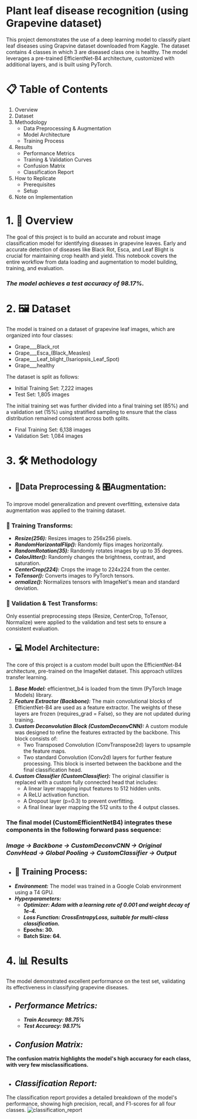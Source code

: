 # **Plant leaf disease recognition (using Grapevine dataset)**
This project demonstrates the use of a deep learning model to classify plant leaf diseases using Grapvine dataset downloaded from Kaggle. The dataset contains 4 classes in which 3 are diseased class one is healthy. The model leverages a pre-trained EfficientNet-B4 architecture, customized with additional layers, and is built using PyTorch.

# **📋 Table of Contents**

1. Overview
2. Dataset
3. Methodology
    - Data Preprocessing & Augmentation
    - Model Architecture
    - Training Process
4. Results
    - Performance Metrics
    - Training & Validation Curves
    - Confusion Matrix
    - Classification Report
6. How to Replicate
    - Prerequisites
    - Setup
7. Note on Implementation

# **1. 📖 Overview**

The goal of this project is to build an accurate and robust image classification model for identifying diseases in grapevine leaves. Early and accurate detection of diseases like Black Rot, Esca, and Leaf Blight is crucial for maintaining crop health and yield. This notebook covers the entire workflow from data loading and augmentation to model building, training, and evaluation.

### ***The model achieves a test accuracy of 98.17%.***

# **2. 🖼️ Dataset**

The model is trained on a dataset of grapevine leaf images, which are organized into four classes:
* Grape___Black_rot
* Grape___Esca_(Black_Measles)
* Grape___Leaf_blight_(Isariopsis_Leaf_Spot)
* Grape___healthy

The dataset is split as follows:
* Initial Training Set: 7,222 images
* Test Set: 1,805 images

The initial training set was further divided into a final training set (85%) and a validation set (15%) using stratified sampling to ensure that the class distribution remained consistent across both splits.
* Final Training Set: 6,138 images
* Validation Set: 1,084 images

# **3. 🛠️ Methodology**

* ## **🔄Data Preprocessing & 🎛️Augmentation:**
To improve model generalization and prevent overfitting, extensive data augmentation was applied to the training dataset.

### **🧪 Training Transforms:**
* ***Resize(256):*** Resizes images to 256x256 pixels.
* ***RandomHorizontalFlip():*** Randomly flips images horizontally.
* ***RandomRotation(35):*** Randomly rotates images by up to 35 degrees.
* ***ColorJitter():*** Randomly changes the brightness, contrast, and saturation.
* ***CenterCrop(224):*** Crops the image to 224x224 from the center.
* ***ToTensor():*** Converts images to PyTorch tensors.
* ***ormalize():*** Normalizes tensors with ImageNet's mean and standard deviation.

### **🧪 Validation & Test Transforms:**
Only essential preprocessing steps (Resize, CenterCrop, ToTensor, Normalize) were applied to the validation and test sets to ensure a consistent evaluation.

* ## **💻 Model Architecture:**
The core of this project is a custom model built upon the EfficientNet-B4 architecture, pre-trained on the ImageNet dataset. This approach utilizes transfer learning.
1. ***Base Model:*** efficientnet_b4 is loaded from the timm (PyTorch Image Models) library.
2. ***Feature Extractor (Backbone):*** The main convolutional blocks of EfficientNet-B4 are used as a feature extractor. The weights of these layers are frozen (requires_grad = False), so they are not updated during training.
3. ***Custom Deconvolution Block (CustomDeconvCNN):*** A custom module was designed to refine the features extracted by the backbone. This block consists of:
    * Two Transposed Convolution (ConvTranspose2d) layers to upsample the feature maps.
    * Two standard Convolution (Conv2d) layers for further feature processing.
This block is inserted between the backbone and the final classification head.
4. ***Custom Classifier (CustomClassifier):*** The original classifier is replaced with a custom fully connected head that includes:
    * A linear layer mapping input features to 512 hidden units.
    * A ReLU activation function.
    * A Dropout layer (p=0.3) to prevent overfitting.
    * A final linear layer mapping the 512 units to the 4 output classes.

### The final model (CustomEfficientNetB4) integrates these components in the following forward pass sequence:
### ***Image -> Backbone -> CustomDeconvCNN -> Original ConvHead -> Global Pooling -> CustomClassifier -> Output***

* ## **🎯 Training Process:**
* ***Environment:*** The model was trained in a Google Colab environment using a T4 GPU.
* ***Hyperparameters:***
    * ***Optimizer: Adam with a learning rate of 0.001 and weight decay of 1e-4.***
    * ***Loss Function: CrossEntropyLoss, suitable for multi-class classification.***
    * **Epochs: 30.**
    * **Batch Size: 64.**

# **4. 📊 Results**
The model demonstrated excellent performance on the test set, validating its effectiveness in classifying grapevine diseases.

* ## ***Performance Metrics:***
    * ***Train Accuracy: 98.75%***
    * ***Test Accuracy: 98.17%***

* ## ***Confusion Matrix:***
**The confusion matrix highlights the model's high accuracy for each class, with very few misclassifications.**

* ## ***Classification Report:***
The classification report provides a detailed breakdown of the model's performance, showing high precision, recall, and F1-scores for all four classes.
![classification_report](D:\Programing\Github\img.png)

